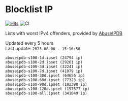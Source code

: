# Blocklist IP

[![Hits](https://hits.seeyoufarm.com/api/count/incr/badge.svg?url=https%3A%2F%2Fgithub.com%2Fborestad%2Fblocklist-ip%2F&count_bg=%2379C83D&title_bg=%23555555&icon=&icon_color=%23E7E7E7&title=hits&edge_flat=false)](https://hits.seeyoufarm.com)  ![CI](https://img.shields.io/github/workflow/status/borestad/blocklist-ip/CI?style=flat-square)

Lists with worst IPv4 offenders, provided by [AbuseIPDB](https://www.abuseipdb.com/)

<!-- FOOTER-PLACEHOLDER -->
Updated every 5 hours<br>
Last update: `2023-08-06 - 15:16:56`
```
abuseipdb-s100-1d.ipset (24794 ip)
abuseipdb-s100-2d.ipset (29261 ip)
abuseipdb-s100-3d.ipset (32241 ip)
abuseipdb-s100-7d.ipset (41079 ip)
abuseipdb-s100-30d.ipset (64656 ip)
abuseipdb-s100-60d.ipset (77323 ip)
abuseipdb-s100-90d.ipset (102388 ip)
abuseipdb-s100-120d.ipset (157577 ip)
abuseipdb-s100-all.ipset (341049 ip)
```
